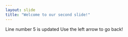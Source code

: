 ```yaml
---
layout: slide
title: "Welcome to our second slide!"
---
```

Line number 5 is updated
Use the left arrow to go back!
